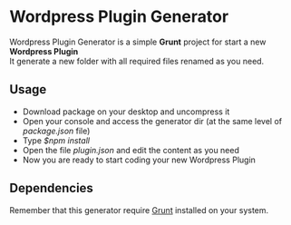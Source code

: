 # Wordpress Plugin Generator
Wordpress Plugin Generator is a simple **Grunt** project for start a new **Wordpress Plugin**<br>
It generate a new folder with all required files renamed as you need.

## Usage

* Download package on your desktop and uncompress it
* Open your console and access the generator dir (at the same level of _package.json_ file)
* Type _$npm install_
* Open the file _plugin.json_ and edit the content as you need
* Now you are ready to start coding your new Wordpress Plugin

## Dependencies
Remember that this generator require [Grunt](https://gruntjs.com/) installed on your system.
